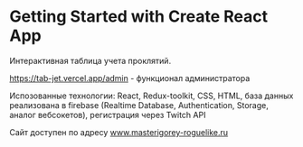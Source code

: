 # Getting Started with Create React App

Интерактивная таблица учета проклятий.

https://tab-jet.vercel.app/admin - функционал администратора

Испозованные технологии: React, Redux-toolkit, CSS, HTML, база данных реализована в firebase (Realtime Database, Authentication, Storage, аналог вебсокетов),  регистрация через Twitch API

Сайт доступен по адресу www.masterigorey-roguelike.ru